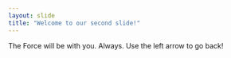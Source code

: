 ```yaml
---
layout: slide
title: "Welcome to our second slide!"
---
```

The Force will be with you. Always. 
Use the left arrow to go back!

